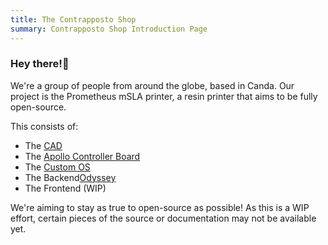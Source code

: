 ```yaml
---
title: The Contrapposto Shop
summary: Contrapposto Shop Introduction Page
---
```

### Hey there!👋

We're a group of people from around the globe, based in Canda.
Our project is the Prometheus mSLA printer, a resin printer that aims to be fully open-source.

This consists of:
<ul>
    <li>The <a href="https://github.com/TheContrappostoShop/Prometheus-MSLA">CAD</a></li>
    <li>The <a href="https://github.com/TheContrappostoShop/Apollo">Apollo Controller Board</a></li>
    <li>The <a href="https://github.com/TheContrappostoShop/PrometheusOS">Custom OS</a></li>
    <li>The Backend<a href="https://github.com/TheContrappostoShop/Odyssey">Odyssey</a></li>
    <li>The Frontend (WIP)</li>
</ul>

We're aiming to stay as true to open-source as possible! As this is a WIP effort,
certain pieces of the source or documentation may not be available yet.
